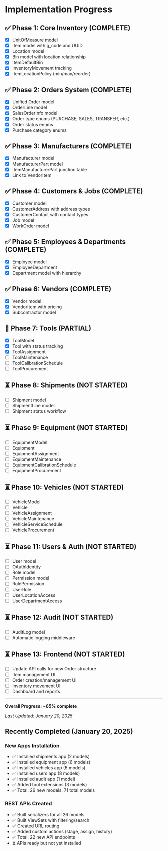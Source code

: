 # Implementation Progress

## ✅ Phase 1: Core Inventory (COMPLETE)
- [x] UnitOfMeasure model
- [x] Item model with g_code and UUID
- [x] Location model
- [x] Bin model with location relationship
- [x] ItemDefaultBin
- [x] InventoryMovement tracking
- [x] ItemLocationPolicy (min/max/reorder)

## ✅ Phase 2: Orders System (COMPLETE)
- [x] Unified Order model
- [x] OrderLine model
- [x] SalesOrderInfo model
- [x] Order type enums (PURCHASE, SALES, TRANSFER, etc.)
- [x] Order status enums
- [x] Purchase category enums

## ✅ Phase 3: Manufacturers (COMPLETE)
- [x] Manufacturer model
- [x] ManufacturerPart model
- [x] ItemManufacturerPart junction table
- [x] Link to VendorItem

## ✅ Phase 4: Customers & Jobs (COMPLETE)
- [x] Customer model
- [x] CustomerAddress with address types
- [x] CustomerContact with contact types
- [x] Job model
- [x] WorkOrder model

## ✅ Phase 5: Employees & Departments (COMPLETE)
- [x] Employee model
- [x] EmployeeDepartment
- [x] Department model with hierarchy

## ✅ Phase 6: Vendors (COMPLETE)
- [x] Vendor model
- [x] VendorItem with pricing
- [x] Subcontractor model

## 🔄 Phase 7: Tools (PARTIAL)
- [x] ToolModel
- [x] Tool with status tracking
- [x] ToolAssignment
- [ ] ToolMaintenance
- [ ] ToolCalibrationSchedule
- [ ] ToolProcurement

## ⏳ Phase 8: Shipments (NOT STARTED)
- [ ] Shipment model
- [ ] ShipmentLine model
- [ ] Shipment status workflow

## ⏳ Phase 9: Equipment (NOT STARTED)
- [ ] EquipmentModel
- [ ] Equipment
- [ ] EquipmentAssignment
- [ ] EquipmentMaintenance
- [ ] EquipmentCalibrationSchedule
- [ ] EquipmentProcurement

## ⏳ Phase 10: Vehicles (NOT STARTED)
- [ ] VehicleModel
- [ ] Vehicle
- [ ] VehicleAssignment
- [ ] VehicleMaintenance
- [ ] VehicleServiceSchedule
- [ ] VehicleProcurement

## ⏳ Phase 11: Users & Auth (NOT STARTED)
- [ ] User model
- [ ] OAuthIdentity
- [ ] Role model
- [ ] Permission model
- [ ] RolePermission
- [ ] UserRole
- [ ] UserLocationAccess
- [ ] UserDepartmentAccess

## ⏳ Phase 12: Audit (NOT STARTED)
- [ ] AuditLog model
- [ ] Automatic logging middleware

## ⏳ Phase 13: Frontend (NOT STARTED)
- [ ] Update API calls for new Order structure
- [ ] Item management UI
- [ ] Order creation/management UI
- [ ] Inventory movement UI
- [ ] Dashboard and reports

---

**Overall Progress: ~65% complete**

*Last Updated: January 20, 2025*

## Recently Completed (January 20, 2025)

### New Apps Installation
- ✅ Installed shipments app (2 models)
- ✅ Installed equipment app (6 models)
- ✅ Installed vehicles app (6 models)
- ✅ Installed users app (8 models)
- ✅ Installed audit app (1 model)
- ✅ Added tool extensions (3 models)
- ✅ Total: 26 new models, 71 total models

### REST APIs Created
- ✅ Built serializers for all 26 models
- ✅ Built ViewSets with filtering/search
- ✅ Created URL routing
- ✅ Added custom actions (stage, assign, history)
- ✅ Total: 22 new API endpoints
- ⏳ APIs ready but not yet installed